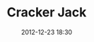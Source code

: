 ---
number: 9
title: "Cracker Jack"
subtitle: 
date: 2012-12-23 18:30
up:

layout: post-4
published: true
sidebar: false
comments: true

categories: [Food and Drink]
tags:
 - Americas
 - Modern Age
 - 1800's

mapping:
 latitude: 41.782337
 longitude: -87.581506


#----- Article Head -----#
#----- Img -----#
img1-fnref: fnref:9.1
img1-fn: fn:9.1

img1-title: Cracker Jack Box
img1-alt: Cracker Jack Box

img1-s-lan: /images/articles/9-cracker-jack/cracker-jack-box-200x150.jpg
img1-m-lan: /images/articles/9-cracker-jack/cracker-jack-box-300x225.jpg
img1-l-lan: /images/articles/9-cracker-jack/cracker-jack-box-1024x768.jpg
img1-s-por: 
img1-m-por:	
img1-l-por: 

- {img1-s-wd-lan: 200, img1-s-ht-lan: 150, img1-m-wd-lan: 300, img1-m-ht-lan: 225, img1-l-wd-lan: 1024, img1-l-ht-lan: 768, img1-s-wd-por: 150, img1-s-ht-por: 200, img1-m-wd-por: 225, img1-m-ht-por: 300, img1-l-wd-por: 768, img1-l-ht-por: 1024}

#----- Copy -----#
int1-fnref: fnref:9.2
int1-fn: fn:9.2

int1: Cracker Jack was a mixture of molasses-flavored candy-coated popcorn and peanuts that was sold for the first time at the World's Columbian Exposition in 1893.

int1-cap: C
int1-class: c
int1-letter: /images/letters/letter_c.png
int1-img-wd: 83
int1-img-ht: 83

int1-lin1: racker Jack was a mixture of molasses-flavored candy-coated popcorn and peanuts
int1-lin2: that was sold for the first time at the World's Columbian Exposition in 1893.

#----- Article Content -----#
#----- Par1 -----#
par1-fnref: fnref:9.3
par1-fn: fn:9.3
par1-fns: 3

par1-sen1: It’s almost summer and I'm in Chicago for the World's Columbian Exposition, the year is 1893.

par1-sen2: Black Elk, having survived the Wounded Knee Massacre <em>might</em> be here with Buffalo Bill Cody and his Wild West show.

par1-sen3: Eadweard Muybridge <em>is</em> here to present a series of lectures on the 'Science of Animal Locomotion' in the Zoopraxographical Hall.

par1-sen4: And Scott Joplin is also in town, introducing audiences to his new marches and jigs.


#----- par2 -----#
par2-fnref: fnref:9.5
par2-fn: fn:9.5
par2-fns: 5

par2-sen1: Today, I'm fashionably dressed with a new grey coat with covered buttons and matching waistcoat, dark trousers, short turnover shirt collar, and a floppy bow tie.

par2-sen2: I'm heading east down Lake Street with the smell of horse manure hanging heavy in the air. 

par2-sen3: I’m glad it’s not raining, as this street would turn into a virtual cesspool of liquefied manure, and that would surely ruin my new buttoned down spats.

par2-sen4: I’m making my way to the first elevated railway built in Chicago, nicknamed the 'Alley L'.


#----- Par3 -----#
par3-fnref: fnref:9.7
par3-fn: fn:9.7
par3-fns: 7

par3-sen1: The South Side 'L' first opened a year ago and they just extended the line, all the way to 63rd street and Jackson Park.

par3-sen2: And that's where I'm headed this morning.

par3-sen3: For a nickel, I will board one of the new wooden cars, and get pulled by a steam locomotive for about 6 miles until I reach the south-west entrance of the World's Columbian Exposition.

par3-sen4: This trip will take about 30 minutes, I have just enough time to flip through my 'Authentic Visitor's Guide' book and decide where to go first.


#----- Par4 -----#
par4-fnref: fnref:9.9
par4-fn: fn:9.9
par4-fns: 9

par4-sen1: I pay the 50 cent admission fee and step out of the terminus station and onto the Fair grounds. I am greeted with an overwhelming cacophony of music, smells, voices and crowds.

par4-sen2: The sound of the Columbian Chorus or Orchestra drifts in from the lakefront as I try to ignore the smell of the nearby stock pavilions. Large crowds are in front of me.

par4-sen3: 

par4-sen4: The first site before me is the Administration building. A 55,000 square foot doomed building, all covered in white stucco. 


#----- Par5 -----#
par4-fnref: 
par4-fn: 
par4-fns: 

par5-sen1: 

par5-sen2: 

par5-sen3: 

par5-sen4:


#----- Img2 -----#
img2-cap-fnref: fnref:9.4
img2-cap-fn: fn:9.4
img2-cap-fns: 4

img2-title: Lake Street Chicago 1893
img2-alt: Lake Street Chicago 1893
img2-lat: 
img2-lng: 

img2-s-lan: 
img2-m-lan: /images/articles/9-cracker-jack/lake-street-300x225.jpg
img2-l-lan: /images/articles/9-cracker-jack/lake-street-1024x768.jpg
img2-s-por: 
img2-m-por: 
img2-l-por:

- {img2-s-wd-lan: 200, img2-s-ht-lan: 150, img2-m-wd-lan: 300, img2-m-ht-lan: 225, img2-l-wd-lan: 1024, img2-l-ht-lan: 768, img2-s-wd-por: 150, img2-s-ht-por: 200, img2-m-wd-por: 225, img2-m-ht-por: 300, img2-l-wd-por: 768, img2-l-ht-por: 1024}

img2-cap-label: Lake Street Chicago 1893
img2-cap-title: Lake Street Chicago 1893
img2-cap-type: 
img2-cap-by: 
img2-cap-name: 


#----- Img3 -----#
img3-cap-fnref: fnref:9.6
img3-cap-fn: fn:9.6
img3-cap-fns: 6

img3-title: First Elevated Train in Chicago
img3-alt: First Elevated Train in Chicago
img3-lat: 
img3-lng: 

img3-s-lan: 
img3-m-lan: /images/articles/9-cracker-jack/elevated-train-300x225.jpg
img3-l-lan: /images/articles/9-cracker-jack/elevated-train-1024x768.jpg
img3-s-por: 
img3-m-por: 
img3-l-por: 

- {img3-s-wd-lan: 200, img3-s-ht-lan: 150, img3-m-wd-lan: 300, img3-m-ht-lan: 225, img3-l-wd-lan: 1024, img3-l-ht-lan: 768, img3-s-wd-por: 150, img3-s-ht-por: 200, img3-m-wd-por: 225, img3-m-ht-por: 300, img3-l-wd-por: 768, img3-l-ht-por: 1024}

img3-cap-label: First Elevated Train in Chicago
img3-cap-title: First Elevated Train in Chicago
img3-cap-type: 
img3-cap-by: 
img3-cap-name: 


#----- Img4 -----#
img4-cap-fnref: fnref:9.8
img4-cap-fn: fn:9.8
img4-cap-fns: 8

img4-title: Authentic Visitor's Guide to the 1893 World's Columbian Exposition
img4-alt: Authentic Visitor's Guide to the 1893 World's Columbian Exposition
img4-lat: 
img4-lng: 

img4-s-lan: 
img4-m-lan: 
img4-l-lan: 
img4-s-por: 
img4-m-por: /images/articles/9-cracker-jack/guide-book-225x300.jpg
img4-l-por:	

- {img4-s-wd-lan: 200, img4-s-ht-lan: 150, img4-m-wd-lan: 300, img4-m-ht-lan: 225, img4-l-wd-lan: 1024, img4-l-ht-lan: 768, img4-s-wd-por: 150, img4-s-ht-por: 200, img4-m-wd-por: 225, img4-m-ht-por: 300, img4-l-wd-por: 768, img4-l-ht-por: 1024}

img4-cap-label: Authentic Visitor's Guide
img4-cap-title: Authentic Visitor's Guide
img4-cap-type: 
img4-cap-by: 
img4-cap-name: 


#----- Img5 -----#
img5-cap-fnref: fnref:9.10
img5-cap-fn: fn:9.10
img5-cap-fns: 10

img5-title: 
img5-alt: 
img5-lat: 
img5-lng: 

img5-s-lan: 
img5-m-lan: 
img5-l-lan: 
img5-s-por: 
img5-m-por: /images/articles/9-cracker-jack/admin-building-225x300.jpg
img5-l-por:	

- {img5-s-wd-lan: 200, img5-s-ht-lan: 150, img5-m-wd-lan: 300, img5-m-ht-lan: 225, img5-l-wd-lan: 1024, img5-l-ht-lan: 768, img5-s-wd-por: 150, img5-s-ht-por: 200, img5-m-wd-por: 225, img5-m-ht-por: 300, img5-l-wd-por: 768, img5-l-ht-por: 1024}

img5-cap-label: 
img5-cap-title: 
img5-cap-type: 
img5-cap-by: 
img5-cap-name:


#----- Article Footnotes -----#
fn-nos: 6

fn1: <li id="fn:1.1"> <a href="" title=""></a> <a href="#fnref:1.1">&#8617;</a></li>

fn2: <li id="fn:1.2"> <a href="" title=""></a> <a href="#fnref:1.2">&#8617;</a></li>

---